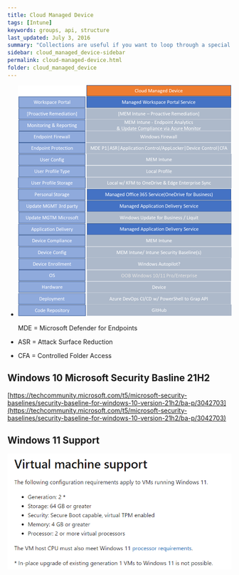 ```yaml
---
title: Cloud Managed Device
tags: [Intune]
keywords: groups, api, structure
last_updated: July 3, 2016
summary: "Collections are useful if you want to loop through a special folder of pages that you make available in a content API. You could also use collections if you have a set of articles that you want to treat differently from the other content, with a different layout or format."
sidebar: cloud_managed_device-sidebar
permalink: cloud-managed-device.html
folder: cloud_managed_device
---
```


*   ![](attachments/2012119061/2012119225.png)
    
    MDE = Microsoft Defender for Endpoints
    
*   ASR = Attack Surface Reduction
    
*   CFA = Controlled Folder Access
    

Windows 10 Microsoft Security Basline 21H2
------------------------------------------

[https://techcommunity.microsoft.com/t5/microsoft-security-baselines/security-baseline-for-windows-10-version-21h2/ba-p/3042703](https://techcommunity.microsoft.com/t5/microsoft-security-baselines/security-baseline-for-windows-10-version-21h2/ba-p/3042703)

Windows 11 Support
------------------

![](attachments/2012119061/2015100931.png?width=680)